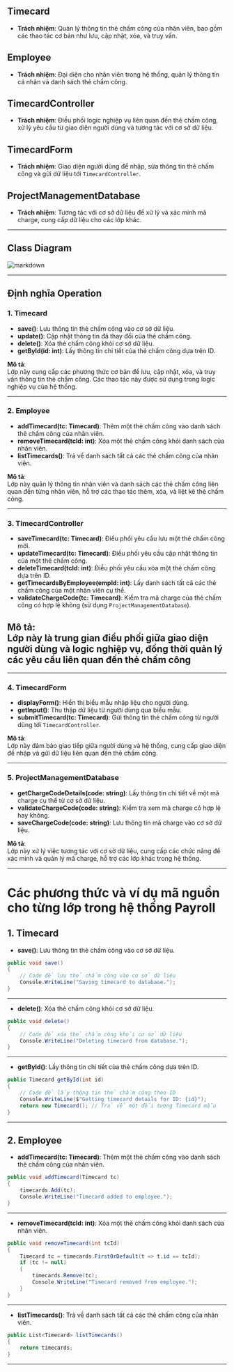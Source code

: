 
## Timecard
- **Trách nhiệm**: Quản lý thông tin thẻ chấm công của nhân viên, bao gồm các thao tác cơ bản như lưu, cập nhật, xóa, và truy vấn.

## Employee
- **Trách nhiệm**: Đại diện cho nhân viên trong hệ thống, quản lý thông tin cá nhân và danh sách thẻ chấm công.

## TimecardController
- **Trách nhiệm**: Điều phối logic nghiệp vụ liên quan đến thẻ chấm công, xử lý yêu cầu từ giao diện người dùng và tương tác với cơ sở dữ liệu.

## TimecardForm
- **Trách nhiệm**: Giao diện người dùng để nhập, sửa thông tin thẻ chấm công và gửi dữ liệu tới `TimecardController`.

## ProjectManagementDatabase
- **Trách nhiệm**: Tương tác với cơ sở dữ liệu để xử lý và xác minh mã charge, cung cấp dữ liệu cho các lớp khác.

---

## Class Diagram
![markdown](https://www.planttext.com/plantuml/png/V5DBQiCm4Dth5CAREWMRTkj524bQoA9GIYymiGP7HH-Z6QUOafDrqIFr2YKVMquQnxiPFRtFQFpx_JCZXi2DDQ8qG2JVjSKIWf9VGXu-WYscarFHr0eubWeD3ieAUTwkLAfL8RNZYTY94-kJhOrl4NjMKAfJIhaiUjcEAg3rMnn0LXtdyTneukwKqe5Irrnuny4RW-4ioKtHOxgRa6FYSLyLHblpjekTegqlW5imUg-ss42eSE4LNkZzI_JiW-spA4srWNRV6uv_vUg6-mOrQwjxFsFyhy5_OCaluA12YuwNmB06YezL8KURIsJGXjBIAomaST2kkX7g7BOJuaw-eG7Mtj56roJwrKWU4vbbCdd8y_iaxc4X_QSZSULTismwXDb3W57aUCoYznql7uOz51Ym5QV1NfNAysdSza92MI8HafYXK_k_x0y00F__0m00)

---

## Định nghĩa Operation
### **1. Timecard**
- **save()**: Lưu thông tin thẻ chấm công vào cơ sở dữ liệu.
- **update()**: Cập nhật thông tin đã thay đổi của thẻ chấm công.
- **delete()**: Xóa thẻ chấm công khỏi cơ sở dữ liệu.
- **getById(id: int)**: Lấy thông tin chi tiết của thẻ chấm công dựa trên ID.

**Mô tả**:  
Lớp này cung cấp các phương thức cơ bản để lưu, cập nhật, xóa, và truy vấn thông tin thẻ chấm công. Các thao tác này được sử dụng trong logic nghiệp vụ của hệ thống.

---

### **2. Employee**
- **addTimecard(tc: Timecard)**: Thêm một thẻ chấm công vào danh sách thẻ chấm công của nhân viên.
- **removeTimecard(tcId: int)**: Xóa một thẻ chấm công khỏi danh sách của nhân viên.
- **listTimecards()**: Trả về danh sách tất cả các thẻ chấm công của nhân viên.

**Mô tả**:  
Lớp này quản lý thông tin nhân viên và danh sách các thẻ chấm công liên quan đến từng nhân viên, hỗ trợ các thao tác thêm, xóa, và liệt kê thẻ chấm công.

---

### **3. TimecardController**
- **saveTimecard(tc: Timecard)**: Điều phối yêu cầu lưu một thẻ chấm công mới.
- **updateTimecard(tc: Timecard)**: Điều phối yêu cầu cập nhật thông tin của một thẻ chấm công.
- **deleteTimecard(tcId: int)**: Điều phối yêu cầu xóa một thẻ chấm công dựa trên ID.
- **getTimecardsByEmployee(empId: int)**: Lấy danh sách tất cả các thẻ chấm công của một nhân viên cụ thể.
- **validateChargeCode(tc: Timecard)**: Kiểm tra mã charge của thẻ chấm công có hợp lệ không (sử dụng `ProjectManagementDatabase`).

**Mô tả**:  
Lớp này là trung gian điều phối giữa giao diện người dùng và logic nghiệp vụ, đồng thời quản lý các yêu cầu liên quan đến thẻ chấm công
---

---

### **4. TimecardForm**
- **displayForm()**: Hiển thị biểu mẫu nhập liệu cho người dùng.
- **getInput()**: Thu thập dữ liệu từ người dùng qua biểu mẫu.
- **submitTimecard(tc: Timecard)**: Gửi thông tin thẻ chấm công từ người dùng tới `TimecardController`.

**Mô tả**:  
Lớp này đảm bảo giao tiếp giữa người dùng và hệ thống, cung cấp giao diện để nhập và gửi dữ liệu liên quan đến thẻ chấm công.

---

### **5. ProjectManagementDatabase**
- **getChargeCodeDetails(code: string)**: Lấy thông tin chi tiết về một mã charge cụ thể từ cơ sở dữ liệu.
- **validateChargeCode(code: string)**: Kiểm tra xem mã charge có hợp lệ hay không.
- **saveChargeCode(code: string)**: Lưu thông tin mã charge vào cơ sở dữ liệu.

**Mô tả**:  
Lớp này xử lý việc tương tác với cơ sở dữ liệu, cung cấp các chức năng để xác minh và quản lý mã charge, hỗ trợ các lớp khác trong hệ thống.

---
# **Các phương thức và ví dụ mã nguồn cho từng lớp trong hệ thống Payroll**

## **1. Timecard**

- **save()**: Lưu thông tin thẻ chấm công vào cơ sở dữ liệu.

```csharp
public void save()
{
    // Code để lưu thẻ chấm công vào cơ sở dữ liệu
    Console.WriteLine("Saving timecard to database.");
}

````

---
- **delete()**: Xóa thẻ chấm công khỏi cơ sở dữ liệu.

```csharp
public void delete()
{
    // Code để xóa thẻ chấm công khỏi cơ sở dữ liệu
    Console.WriteLine("Deleting timecard from database.");
}

````
---
- **getById()**: Lấy thông tin chi tiết của thẻ chấm công dựa trên ID.

```csharp
public Timecard getById(int id)
{
    // Code để lấy thông tin thẻ chấm công theo ID
    Console.WriteLine($"Getting timecard details for ID: {id}");
    return new Timecard(); // Trả về một đối tượng Timecard mẫu
}
````
---
## **2. Employee**

- **addTimecard(tc: Timecard)**: Thêm một thẻ chấm công vào danh sách thẻ chấm công của nhân viên.

```csharp
public void addTimecard(Timecard tc)
{
    timecards.Add(tc);
    Console.WriteLine("Timecard added to employee.");
}

````
---
- **removeTimecard(tcId: int)**: Xóa một thẻ chấm công khỏi danh sách của nhân viên.

```csharp
public void removeTimecard(int tcId)
{
    Timecard tc = timecards.FirstOrDefault(t => t.id == tcId);
    if (tc != null)
    {
        timecards.Remove(tc);
        Console.WriteLine("Timecard removed from employee.");
    }
}

````
---

- **listTimecards()**: Trả về danh sách tất cả các thẻ chấm công của nhân viên.

```csharp
public List<Timecard> listTimecards()
{
    return timecards;
}


````
---

